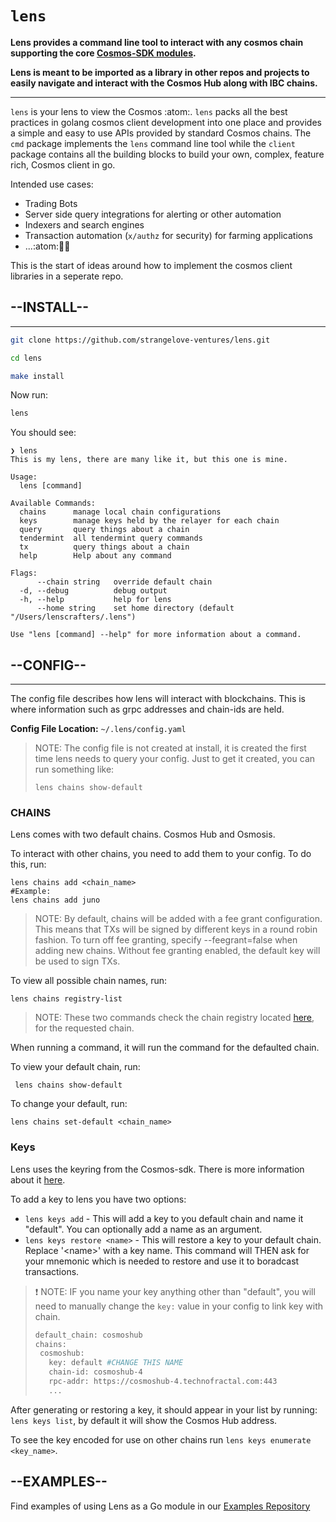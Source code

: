 # `lens`

**Lens provides a command line tool to  interact with any cosmos chain supporting the core [Cosmos-SDK modules](https://github.com/cosmos/cosmos-sdk/tree/master/x).**

**Lens is meant to be imported as a library in other repos and projects to easily navigate and interact with the Cosmos Hub along with IBC chains.**

---

`lens` is your lens to view the Cosmos :atom:. `lens` packs all the best practices in golang cosmos client development into one place and provides a simple and easy to use APIs provided by standard Cosmos chains. The `cmd` package implements the `lens` command line tool while the `client` package contains all the building blocks to build your own, complex, feature rich, Cosmos client in go.

Intended use cases:
- Trading Bots
- Server side query integrations for alerting or other automation
- Indexers and search engines
- Transaction automation (`x/authz` for security) for farming applications
- ...:atom::rocket::moon:

This is the start of ideas around how to implement the cosmos client libraries in a seperate repo.

## **--INSTALL--**
---
```bash
git clone https://github.com/strangelove-ventures/lens.git

cd lens

make install
```
Now run:
```bash
lens
```
You should see:

```
❯ lens            
This is my lens, there are many like it, but this one is mine.

Usage:
  lens [command]

Available Commands:
  chains      manage local chain configurations
  keys        manage keys held by the relayer for each chain
  query       query things about a chain
  tendermint  all tendermint query commands
  tx          query things about a chain
  help        Help about any command

Flags:
      --chain string   override default chain
  -d, --debug          debug output
  -h, --help           help for lens
      --home string    set home directory (default "/Users/lenscrafters/.lens")

Use "lens [command] --help" for more information about a command.
```

## **--CONFIG--**
---
The config file describes how lens will interact with blockchains. This is where information such as grpc addresses and chain-ids are held.

**Config File Location:** `~/.lens/config.yaml` 

> NOTE: The config file is not created at install, it is created the first time lens needs to query your config. Just to get it created, you can run something like:
>```
>lens chains show-default
>```

### **CHAINS**
Lens comes with two default chains. Cosmos Hub and Osmosis.

To interact with other chains, you need to add them to your config. To do this, run:

```
lens chains add <chain_name>
#Example:
lens chains add juno
```
> NOTE: By default, chains will be added with a fee grant configuration. This means that TXs will be signed by different keys in a round robin fashion.
> To turn off fee granting, specify --feegrant=false when adding new chains. Without fee granting enabled, the default key will be used to sign TXs.

To view all possible chain names, run:
```
lens chains registry-list
```
> NOTE: These two commands check the chain registry located [here](https://github.com/cosmos/chain-registry), for the requested chain.

When running a command, it will run the command for the defaulted chain.

To view your default chain, run:

```
 lens chains show-default
```

To change your default, run: 

``` 
lens chains set-default <chain_name>
```

### **Keys**
Lens uses the keyring from the Cosmos-sdk. There is more information about it [here](https://github.com/cosmos/cosmos-sdk/blob/master/crypto/keyring/doc.go). 

To add a key to lens you have two options:

* `lens keys add` - This will add a key to you default chain and name it "default". You can optionally add a name as an argument. 
* `lens keys restore <name>` - This will restore a key to your default chain. Replace '\<name\>' with a key name. This command will THEN ask for your mnemonic which is needed to restore and use it to boradcast transactions. 

>❗️ NOTE: IF you name your key anything other than "default", you will need to manually change the `key:` value in your config to link key with chain.  
>```bash
>default_chain: cosmoshub
>chains:
>  cosmoshub:
>    key: default #CHANGE THIS NAME
>    chain-id: cosmoshub-4
>    rpc-addr: https://cosmoshub-4.technofractal.com:443
>    ...
>```

After generating or restoring a key, it should appear in your list by running: `lens keys list`, by default it will show the Cosmos Hub address. 

To see the key encoded for use on other chains run `lens keys enumerate <key_name>`. 


## --EXAMPLES--
Find examples of using Lens as a Go module in our [Examples Repository](https://github.com/strangelove-ventures/lens-examples)
